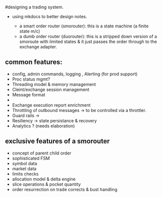 #designing a trading system.

- using mkdocs to better design notes.

    - a smart order router (smorouter): this is a state machine (a finite state m/c)
    - a dumb order router (duorouter): this is a stripped down version of a smoroute with limited states & it just passes the order through to the exchange adapter.

## common features:
- config, admin commands, logging , Alerting (for prod support)
- Proc status mgmt? 
- Threading model & memory management
- Cleint/exchange session management
- Message format
-
- Exchange execution report enrichment
- Throttling of outbound messages  -> to be controlled via a throttler.
- Guard rails -> 
- Resiliency -> state persistance & recovery
- Analytics ? (needs elaboration)


## exclusive features of a smorouter
- concept of parent child order
- sophisticated FSM 
- symbol data
- market data
- limits checks
- allocation model & delta engine
- slice operations & pocket quantity
- order resurrection on trade corrects & bust handling
